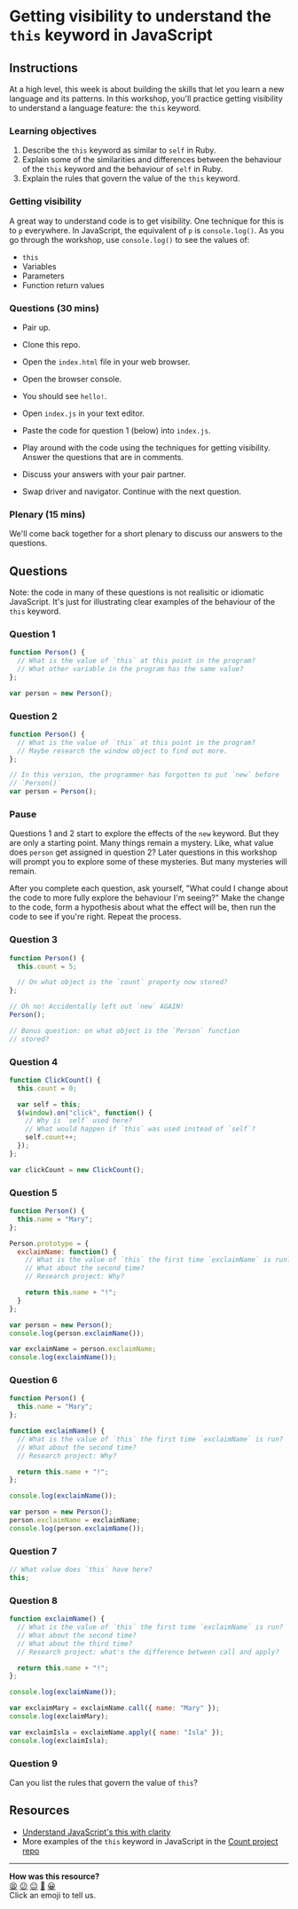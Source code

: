 # Getting visibility to understand the `this` keyword in JavaScript

## Instructions

At a high level, this week is about building the skills that let you learn a new language and its patterns.  In this workshop, you'll practice getting visibility to understand a language feature: the `this` keyword.

### Learning objectives

1. Describe the `this` keyword as similar to `self` in Ruby.
2. Explain some of the similarities and differences between the behaviour of the `this` keyword and the behaviour of `self` in Ruby.
3. Explain the rules that govern the value of the `this` keyword.

### Getting visibility

A great way to understand code is to get visibility.  One technique for this is to `p` everywhere.   In JavaScript, the equivalent of `p` is `console.log()`. As you go through the workshop, use `console.log()` to see the values of:

* `this`
* Variables
* Parameters
* Function return values

### Questions (30 mins)

* Pair up.

* Clone this repo.

* Open the `index.html` file in your web browser.

* Open the browser console.

* You should see `hello!`.

* Open `index.js` in your text editor.

* Paste the code for question 1 (below) into `index.js`.

* Play around with the code using the techniques for getting visibility. Answer the questions that are in comments.

* Discuss your answers with your pair partner.

* Swap driver and navigator.  Continue with the next question.

### Plenary (15 mins)

We'll come back together for a short plenary to discuss our answers to the questions.

## Questions

Note: the code in many of these questions is not realisitic or idiomatic JavaScript.  It's just for illustrating clear examples of the behaviour of the `this` keyword.

### Question 1

```js
function Person() {
  // What is the value of `this` at this point in the program?
  // What other variable in the program has the same value?
};

var person = new Person();
```

### Question 2

```js
function Person() {
  // What is the value of `this` at this point in the program?
  // Maybe research the window object to find out more.
};

// In this version, the programmer has forgotten to put `new` before
// `Person()`
var person = Person();
```

### Pause

Questions 1 and 2 start to explore the effects of the `new` keyword.  But they are only a starting point.  Many things remain a mystery.  Like, what value does `person` get assigned in question 2? Later questions in this workshop will prompt you to explore some of these mysteries.  But many mysteries will remain.

After you complete each question, ask yourself, "What could I change about the code to more fully explore the behaviour I'm seeing?" Make the change to the code, form a hypothesis about what the effect will be, then run the code to see if you're right.  Repeat the process.

### Question 3

```js
function Person() {
  this.count = 5;

  // On what object is the `count` property now stored?
};

// Oh no! Accidentally left out `new` AGAIN!
Person();

// Bonus question: on what object is the `Person` function
// stored?
```

### Question 4

```js
function ClickCount() {
  this.count = 0;

  var self = this;
  $(window).on("click", function() {
    // Why is `self` used here?
    // What would happen if `this` was used instead of `self`?
    self.count++;
  });
};

var clickCount = new ClickCount();
```

### Question 5

```js
function Person() {
  this.name = "Mary";
};

Person.prototype = {
  exclaimName: function() {
    // What is the value of `this` the first time `exclaimName` is run?
    // What about the second time?
    // Research project: Why?

    return this.name + "!";
  }
};

var person = new Person();
console.log(person.exclaimName());

var exclaimName = person.exclaimName;
console.log(exclaimName());
```

### Question 6

```js
function Person() {
  this.name = "Mary";
};

function exclaimName() {
  // What is the value of `this` the first time `exclaimName` is run?
  // What about the second time?
  // Research project: Why?

  return this.name + "!";
};

console.log(exclaimName());

var person = new Person();
person.exclaimName = exclaimName;
console.log(person.exclaimName());
```

### Question 7

```js
// What value does `this` have here?
this;
```

### Question 8

```js
function exclaimName() {
  // What is the value of `this` the first time `exclaimName` is run?
  // What about the second time?
  // What about the third time?
  // Research project: what's the difference between call and apply?

  return this.name + "!";
};

console.log(exclaimName());

var exclaimMary = exclaimName.call({ name: "Mary" });
console.log(exclaimMary);

var exclaimIsla = exclaimName.apply({ name: "Isla" });
console.log(exclaimIsla);
```

### Question 9

Can you list the rules that govern the value of `this`?

## Resources

* [Understand JavaScript's this with clarity](http://javascriptissexy.com/understand-javascripts-this-with-clarity-and-master-it/)
* More examples of the `this` keyword in JavaScript in the [Count project repo](https://github.com/maryrosecook/count)

<!-- BEGIN GENERATED SECTION DO NOT EDIT -->

---

**How was this resource?**  
[😫](https://airtable.com/shrUJ3t7KLMqVRFKR?prefill_Repository=skills-workshops&prefill_File=week-5/getting_visibility_to_understand_the_this_keyword/README.md&prefill_Sentiment=😫) [😕](https://airtable.com/shrUJ3t7KLMqVRFKR?prefill_Repository=skills-workshops&prefill_File=week-5/getting_visibility_to_understand_the_this_keyword/README.md&prefill_Sentiment=😕) [😐](https://airtable.com/shrUJ3t7KLMqVRFKR?prefill_Repository=skills-workshops&prefill_File=week-5/getting_visibility_to_understand_the_this_keyword/README.md&prefill_Sentiment=😐) [🙂](https://airtable.com/shrUJ3t7KLMqVRFKR?prefill_Repository=skills-workshops&prefill_File=week-5/getting_visibility_to_understand_the_this_keyword/README.md&prefill_Sentiment=🙂) [😀](https://airtable.com/shrUJ3t7KLMqVRFKR?prefill_Repository=skills-workshops&prefill_File=week-5/getting_visibility_to_understand_the_this_keyword/README.md&prefill_Sentiment=😀)  
Click an emoji to tell us.

<!-- END GENERATED SECTION DO NOT EDIT -->

